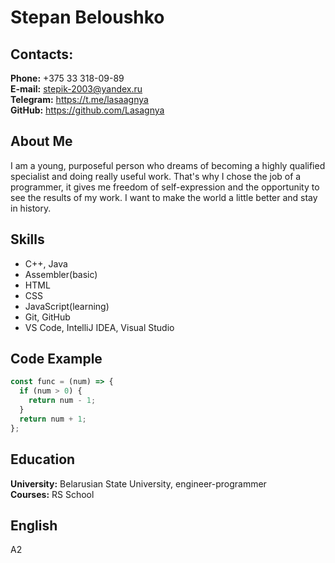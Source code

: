 # Stepan Beloushko

## Contacts:
**Phone:** +375 33 318-09-89\
**E-mail:** stepik-2003@yandex.ru\
**Telegram:** https://t.me/lasaagnya \
**GitHub:** https://github.com/Lasagnya

## About Me
I am a young, purposeful person who dreams of becoming a highly qualified specialist and doing really useful work. That's why I chose the job of a programmer, it gives me freedom of self-expression and the opportunity to see the results of my work. I want to make the world a little better and stay in history.

## Skills
* C++, Java
* Assembler(basic)
* HTML
* CSS
* JavaScript(learning)
* Git, GitHub
* VS Code, IntelliJ IDEA, Visual Studio

## Code Example
```javascript
const func = (num) => {
  if (num > 0) {
    return num - 1;
  }
  return num + 1;
};
```

## Education
**University:** Belarusian State University, engineer-programmer\
**Courses:** RS School

## English
A2
